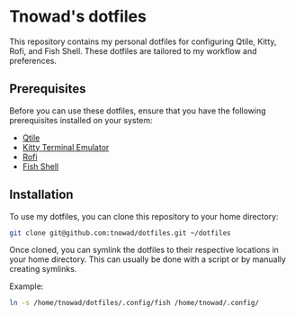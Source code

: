 # Tnowad's dotfiles

This repository contains my personal dotfiles for configuring Qtile, Kitty,
Rofi, and Fish Shell. These dotfiles are tailored to my workflow and preferences.

## Prerequisites

Before you can use these dotfiles, ensure that you have the following
prerequisites installed on your system:

- [Qtile](http://www.qtile.org/)
- [Kitty Terminal Emulator](https://sw.kovidgoyal.net/kitty/)
- [Rofi](https://github.com/davatorium/rofi)
- [Fish Shell](https://fishshell.com/)

## Installation

To use my dotfiles, you can clone this repository to your home directory:

```bash
git clone git@github.com:tnowad/dotfiles.git ~/dotfiles
```

Once cloned, you can symlink the dotfiles to their respective locations in your
home directory. This can usually be done with a script or by manually creating symlinks.

Example:

```bash
ln -s /home/tnowad/dotfiles/.config/fish /home/tnowad/.config/
```
